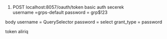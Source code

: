 1. POST  localhost:8057/oauth/token
  basic auth secerek  
 username =grps-default
 password = grp$!23
 
body 
 username =  QuerySelector
 password = select
 grant_type = password

token aliriq

